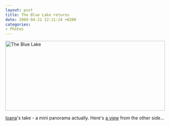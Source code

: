 ```yaml
---
layout: post
title: The Blue Lake returns
date: 2009-04-22 22:11:24 +0200
categories:
- Photos
---
```

<p><a href="http://www.flickr.com/photos/ioana/3466293408/sizes/l/"><img src="http://farm4.static.flickr.com/3580/3466293408_7ab74bdf8d.jpg" width="500" height="218" alt="The Blue Lake" /></a></p>
<p><a href="http://www.flickr.com/photos/ioana">Ioana</a>'s take - a mini panorama actually. Here's <a href="http://www.rusiczki.net/2006/06/08/stairs-from-a-blue-lake/" title="My version, taken a few years ago...">a view</a> from the other side...</p>
